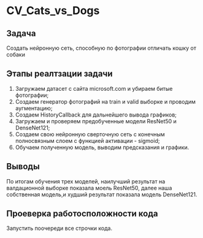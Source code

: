 # CV_Cats_vs_Dogs
## Задача
Создать нейронную сеть, способную по фотографии отличать кошку от собаки
## Этапы реалтзации задачи
1) Загружаем датасет с сайта microsoft.com  и убираем битые фотографии;
2) Создаем генератор фотографий на train и valid выборке и проводим аугментацию;
3) Создаем HistoryCallback для дальнейшего вывода графиков;
4) Загружаем и проверяем предобученные модели ResNet50 и DenseNet121;
5) Создаем свою нейронную сверточную сеть с конечным полносвязным слоем с функцией активации - sigmoid;
6) Обучаем полученную модель, выводим предсказания и графики.
## Выводы
По итогам обучения трех моделей, наилучший результат на валдационной выборке показала моель ResNet50, далее наша собственная модель,и худший результат показала модель DenseNet121.
## Проеверка работосположности кода
Запустить поочереди все строчки кода.
